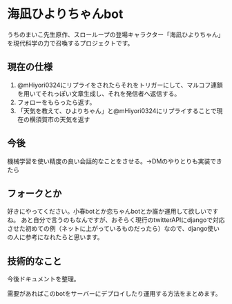 # 海凪ひよりちゃんbot
うちのまいこ先生原作、スローループの登場キャラクター「海凪ひよりちゃん」を現代科学の力で召喚するプロジェクトです。
## 現在の仕様
1. @mHiyori0324にリプライをされたらそれをトリガーにして、マルコフ連鎖を用いてそれっぽい文章生成し、それを発信者へ返信する。
1. フォローをもらったら返す。
1. 「天気を教えて、ひよりちゃん」と@mHiyori0324にリプライすることで現在の横須賀市の天気を返す
## 今後
機械学習を使い精度の良い会話的なことをさせる。→DMのやりとりも実装できたら
## フォークとか
好きにやってください。小春botとか恋ちゃんbotとか誰か運用して欲しいですね。
あと自分で言うのもなんですが、おそらく現行のtwitterAPIにdjangoで対応させた初めての例（ネットに上がっているものだったら）なので、django使いの人に参考になれたらと思います。
## 技術的なこと
今後ドキュメントを整理。

需要があればこのbotをサーバーにデプロイしたり運用する方法をまとめます。

